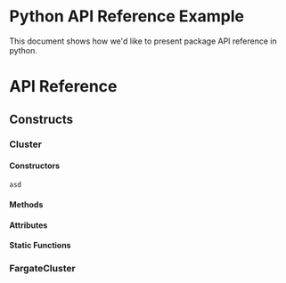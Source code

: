 # Python API Reference Example

This document shows how we'd like to present package API reference in python.

# API Reference

## Constructs

### Cluster

#### Constructors

```python
asd
```

#### Methods

#### Attributes

#### Static Functions

### FargateCluster

##